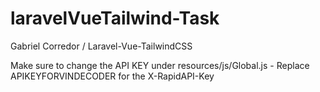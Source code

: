 # laravelVueTailwind-Task
Gabriel Corredor / Laravel-Vue-TailwindCSS

Make sure to change the API KEY under resources/js/Global.js
    - Replace APIKEYFORVINDECODER for the X-RapidAPI-Key